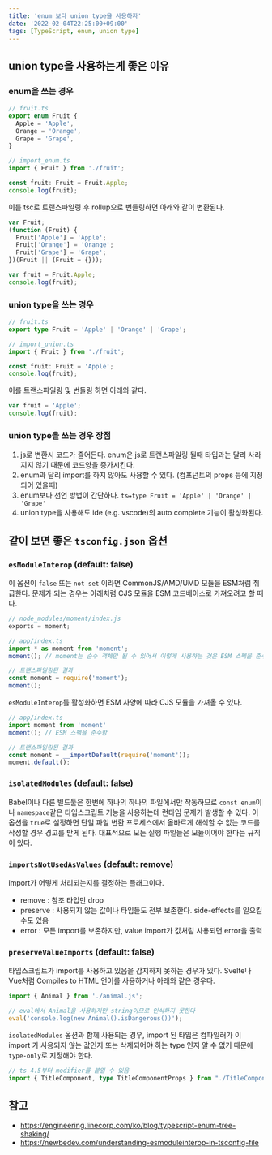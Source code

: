 ```yaml
---
title: 'enum 보다 union type을 사용하자'
date: '2022-02-04T22:25:00+09:00'
tags: [TypeScript, enum, union type]
---
```


## union type을 사용하는게 좋은 이유

### enum을 쓰는 경우

```ts
// fruit.ts
export enum Fruit {
  Apple = 'Apple',
  Orange = 'Orange',
  Grape = 'Grape',
}
```

```ts
// import_enum.ts
import { Fruit } from './fruit';

const fruit: Fruit = Fruit.Apple;
console.log(fruit);
```

이를 tsc로 트랜스파일링 후 rollup으로 번들링하면 아래와 같이 변환된다.

```js
var Fruit;
(function (Fruit) {
  Fruit['Apple'] = 'Apple';
  Fruit['Orange'] = 'Orange';
  Fruit['Grape'] = 'Grape';
})(Fruit || (Fruit = {}));

var fruit = Fruit.Apple;
console.log(fruit);
```

### union type을 쓰는 경우

```ts
// fruit.ts
export type Fruit = 'Apple' | 'Orange' | 'Grape';
```

```ts
// import_union.ts
import { Fruit } from './fruit';

const fruit: Fruit = 'Apple';
console.log(fruit);
```

이를 트랜스파일링 및 번들링 하면 아래와 같다.

```js
var fruit = 'Apple';
console.log(fruit);
```

### union type을 쓰는 경우 장점

1. js로 변환시 코드가 줄어든다. enum은 js로 트랜스파일링 될때 타입과는 달리 사라지지 않기 때문에 코드양을 증가시킨다.
2. enum과 달리 import를 하지 않아도 사용할 수 있다. (컴포넌트의 props 등에 지정되어 있을때)
3. enum보다 선언 방법이 간단하다. `ts↦type Fruit = 'Apple' | 'Orange' | 'Grape'`
4. union type을 사용해도 ide (e.g. vscode)의 auto complete 기능이 활성화된다.

## 같이 보면 좋은 `tsconfig.json` 옵션

### `esModuleInterop` (default: false)

이 옵션이 `false` 또는 `not set` 이라면 CommonJS/AMD/UMD 모듈을 ESM처럼 취급한다.
문제가 되는 경우는 아래처럼 CJS 모듈을 ESM 코드베이스로 가져오려고 할 때다.

```js
// node_modules/moment/index.js
exports = moment;
```

```ts
// app/index.ts
import * as moment from 'moment';
moment(); // moment는 순수 객체만 될 수 있어서 이렇게 사용하는 것은 ESM 스펙을 준수하지 않음!

// 트랜스파일링된 결과
const moment = require('moment');
moment();
```

`esModuleInterop`를 활성화하면 ESM 사양에 따라 CJS 모듈을 가져올 수 있다.

```ts
// app/index.ts
import moment from 'moment'
moment(); // ESM 스펙을 준수함

// 트랜스파일링된 결과
const moment = __importDefault(require('moment'));
moment.default();
```

### `isolatedModules` (default: false)

Babel이나 다른 빌드툴은 한번에 하나의 하나의 파일에서만 작동하므로 `const enum`이나 `namespace`같은 타입스크립트 기능을 사용하는데 런타임 문제가 발생할 수 있다. 이 옵션을 `true`로 설정하면 단일 파일 변환 프로세스에서 올바르게 해석할 수 없는 코드를 작성할 경우 경고를 받게 된다.
대표적으로 모든 실행 파일들은 모듈이어야 한다는 규칙이 있다.

### `importsNotUsedAsValues` (default: remove)

import가 어떻게 처리되는지를 결정하는 플래그이다.

- remove : 참조 타입만 drop
- preserve : 사용되지 않는 값이나 타입들도 전부 보존한다. side-effects를 일으킬 수도 있음
- error : 모든 import를 보존하지만, value import가 값처럼 사용되면 error을 출력

### `preserveValueImports` (default: false)

타입스크립트가 import를 사용하고 있음을 감지하지 못하는 경우가 있다. Svelte나 Vue처럼 Compiles to HTML 언어를 사용하거나 아래와 같은 경우다.

```ts
import { Animal } from './animal.js';

// eval에서 Animal을 사용하지만 string이므로 인식하지 못한다
eval('console.log(new Animal().isDangerous())');
```

`isolatedModules` 옵션과 함께 사용되는 경우, import 된 타입은 컴파일러가 이 import 가 사용되지 않는 값인지 또는 삭제되어야 하는 type 인지 알 수 없기 때문에 `type-only`로 지정해야 한다.

```ts
// ts 4.5부터 modifier를 붙일 수 있음
import { TitleComponent, type TitleComponentProps } from "./TitleComponent.js";
```

## 참고

- https://engineering.linecorp.com/ko/blog/typescript-enum-tree-shaking/
- https://newbedev.com/understanding-esmoduleinterop-in-tsconfig-file
